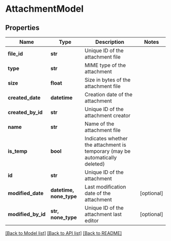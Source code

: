 # AttachmentModel


## Properties
Name | Type | Description | Notes
------------ | ------------- | ------------- | -------------
**file_id** | **str** | Unique ID of the attachment file | 
**type** | **str** | MIME type of the attachment | 
**size** | **float** | Size in bytes of the attachment file | 
**created_date** | **datetime** | Creation date of the attachment | 
**created_by_id** | **str** | Unique ID of the attachment creator | 
**name** | **str** | Name of the attachment file | 
**is_temp** | **bool** | Indicates whether the attachment is temporary (may be automatically deleted) | 
**id** | **str** | Unique ID of the attachment | 
**modified_date** | **datetime, none_type** | Last modification date of the attachment | [optional] 
**modified_by_id** | **str, none_type** | Unique ID of the attachment last editor | [optional] 

[[Back to Model list]](../README.md#documentation-for-models) [[Back to API list]](../README.md#documentation-for-api-endpoints) [[Back to README]](../README.md)


